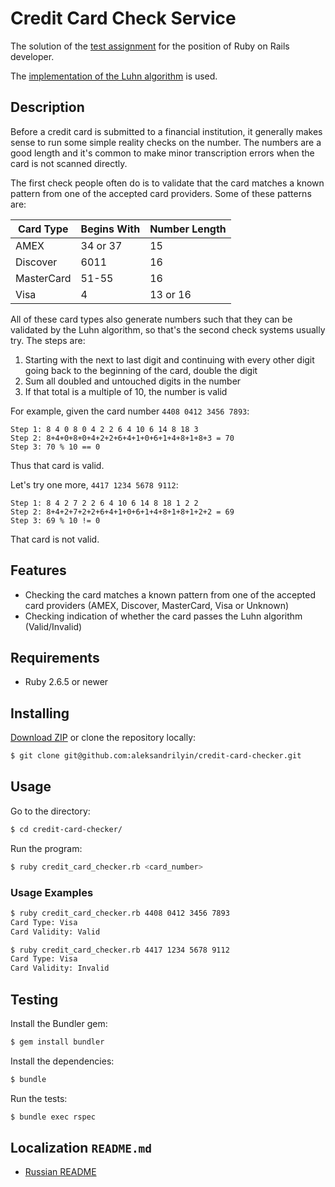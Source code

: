 # Credit Card Check Service

The solution of the [test assignment](https://github.com/aristofun/webdevdao/blob/master/test_assignments/credit_card_checker.md) for the position of Ruby on Rails developer.

The [implementation of the Luhn algorithm](https://ru.wikibooks.org/wiki/Реализации_алгоритмов/Алгоритм_Луна) is used.

## Description

Before a credit card is submitted to a financial institution, it generally makes sense to run some simple reality checks on the number. The numbers are a good length and it's common to make minor transcription errors when the card is not scanned directly.

The first check people often do is to validate that the card matches a known pattern from one of the accepted card providers. Some of these patterns are:

| Card Type  | Begins With | Number Length |
| ---------- | ----------- | ------------- |
| AMEX       | 34 or 37    | 15            |
| Discover   | 6011        | 16            |
| MasterCard | 51-55       | 16            |
| Visa       | 4           | 13 or 16      |

All of these card types also generate numbers such that they can be validated by the Luhn algorithm, so that's the second check systems usually try. The steps are:

1. Starting with the next to last digit and continuing with every other digit going back to the beginning of the card, double the digit
2. Sum all doubled and untouched digits in the number
3. If that total is a multiple of 10, the number is valid

For example, given the card number `4408 0412 3456 7893`:

```
Step 1: 8 4 0 8 0 4 2 2 6 4 10 6 14 8 18 3
Step 2: 8+4+0+8+0+4+2+2+6+4+1+0+6+1+4+8+1+8+3 = 70
Step 3: 70 % 10 == 0
```

Thus that card is valid.

Let's try one more, `4417 1234 5678 9112`:

```
Step 1: 8 4 2 7 2 2 6 4 10 6 14 8 18 1 2 2
Step 2: 8+4+2+7+2+2+6+4+1+0+6+1+4+8+1+8+1+2+2 = 69
Step 3: 69 % 10 != 0
```

That card is not valid.

## Features

* Checking the card matches a known pattern from one of the accepted card providers (AMEX, Discover, MasterCard, Visa or Unknown)
* Checking indication of whether the card passes the Luhn algorithm (Valid/Invalid)

## Requirements

* Ruby 2.6.5 or newer

## Installing

[Download ZIP](https://github.com/aleksandrilyin/credit-card-checker/archive/master.zip) or clone the repository locally:
```sh
$ git clone git@github.com:aleksandrilyin/credit-card-checker.git
```

## Usage

Go to the directory:
```sh
$ cd credit-card-checker/
```

Run the program:
```sh
$ ruby credit_card_checker.rb <card_number>
```

### Usage Examples

```sh
$ ruby credit_card_checker.rb 4408 0412 3456 7893
Card Type: Visa
Card Validity: Valid
```

```sh
$ ruby credit_card_checker.rb 4417 1234 5678 9112
Card Type: Visa
Card Validity: Invalid
```

## Testing

Install the Bundler gem:
```sh
$ gem install bundler
```

Install the dependencies:
```sh
$ bundle
```

Run the tests:
```sh
$ bundle exec rspec
```

## Localization `README.md`

* [Russian README](README-ru.md)
